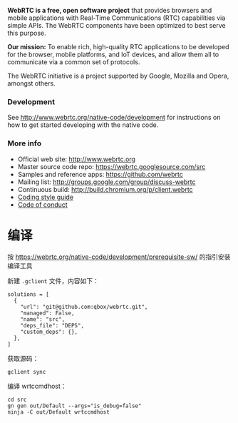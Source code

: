 **WebRTC is a free, open software project** that provides browsers and mobile
applications with Real-Time Communications (RTC) capabilities via simple APIs.
The WebRTC components have been optimized to best serve this purpose.

**Our mission:** To enable rich, high-quality RTC applications to be
developed for the browser, mobile platforms, and IoT devices, and allow them
all to communicate via a common set of protocols.

The WebRTC initiative is a project supported by Google, Mozilla and Opera,
amongst others.

### Development

See http://www.webrtc.org/native-code/development for instructions on how to get
started developing with the native code.

### More info

 * Official web site: http://www.webrtc.org
 * Master source code repo: https://webrtc.googlesource.com/src
 * Samples and reference apps: https://github.com/webrtc
 * Mailing list: http://groups.google.com/group/discuss-webrtc
 * Continuous build: http://build.chromium.org/p/client.webrtc
 * [Coding style guide](style-guide.md)
 * [Code of conduct](CODE_OF_CONDUCT.md)

# 编译

按 https://webrtc.org/native-code/development/prerequisite-sw/ 的指引安装编译工具

新建 `.gclient` 文件，内容如下：

```
solutions = [
  {
    "url": "git@github.com:qbox/webrtc.git",
    "managed": False,
    "name": "src",
    "deps_file": "DEPS",
    "custom_deps": {},
  },
]
```

获取源码：

```
gclient sync
```

编译 wrtccmdhost：

```
cd src
gn gen out/Default --args="is_debug=false"
ninja -C out/Default wrtccmdhost
```
